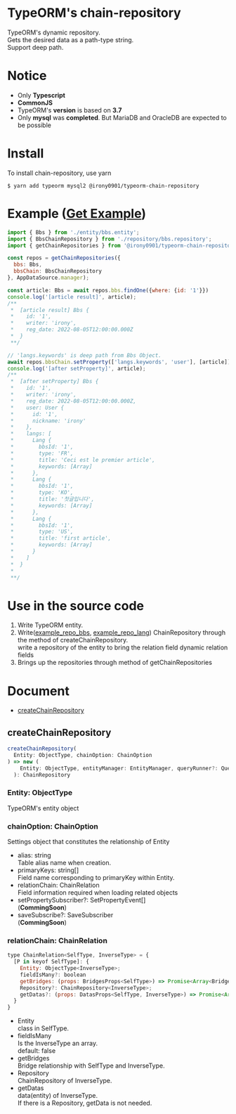# TypeORM's chain-repository
TypeORM's dynamic repository.   
Gets the desired data as a path-type string.   
Support deep path.


# Notice
* Only **Typescript**
* **CommonJS**
* TypeORM's **version** is based on **3.7**
* Only **mysql** was **completed**. But MariaDB and OracleDB are expected to be possible

# Install
To install chain-repository, use yarn
```
$ yarn add typeorm mysql2 @irony0901/typeorm-chain-repository
```

# Example **([Get Example](https://github.com/irony1090/typeorm-chain-repository-example.git))**

``` javascript
import { Bbs } from './entity/bbs.entity';
import { BbsChainRepository } from './repository/bbs.repository';
import { getChainRepositories } from '@irony0901/typeorm-chain-repository';

const repos = getChainRepositories({
  bbs: Bbs,
  bbsChain: BbsChainRepository
}, AppDataSource.manager);

const article: Bbs = await repos.bbs.findOne({where: {id: '1'}})
console.log('[article result]', article);
/**
 *  [article result] Bbs { 
 *    id: '1', 
 *    writer: 'irony', 
 *    reg_date: 2022-08-05T12:00:00.000Z 
 *  }
 **/

// 'langs.keywords' is deep path from Bbs Object.
await repos.bbsChain.setProperty(['langs.keywords', 'user'], [article])
console.log('[after setProperty]', article);
/**
 *  [after setProperty] Bbs {
 *    id: '1',
 *    writer: 'irony',
 *    reg_date: 2022-08-05T12:00:00.000Z,
 *    user: User { 
 *      id: '1', 
 *      nickname: 'irony' 
 *    },
 *    langs: [
 *      Lang {
 *        bbsId: '1',
 *        type: 'FR',
 *        title: 'Ceci est le premier article',
 *        keywords: [Array]
 *      },
 *      Lang { 
 *        bbsId: '1', 
 *        type: 'KO', 
 *        title: '첫글입니다', 
 *        keywords: [Array] 
 *      },
 *      Lang {
 *        bbsId: '1',
 *        type: 'US',
 *        title: 'first article',
 *        keywords: [Array]
 *      }
 *    ]
 *  }
 *  
 **/
```

# Use in the source code
1. Write TypeORM entity.
2. Write([example_repo_bbs](https://github.com/irony1090/typeorm-chain-repository-example/blob/master/src/repository/bbs.repository.ts), [example_repo_lang](https://github.com/irony1090/typeorm-chain-repository-example/blob/master/src/repository/lang.repository.ts)) ChainRepository through the method of createChainRepository.   
  write a repository of the entity to bring the relation field dynamic relation fields
3. Brings up the repositories through method of getChainRepositories

# Document
* [createChainRepository](#createChainRepository)

## createChainRepository
``` javascript
createChainRepository(
  Entity: ObjectType, chainOption: ChainOption
) => new (
    Entity: ObjectType, entityManager: EntityManager, queryRunner?: QueryRunner
  ): ChainRepository 
```
### Entity: **ObjectType**   
  TypeORM's entity object 
### chainOption: **ChainOption**   
Settings object that constitutes the relationship of Entity
  * alias: string   
  Table alias name when creation.
  * primaryKeys: string[]   
  Field name corresponding to primaryKey within Entity.
  * relationChain: ChainRelation   
  Field information required when loading related objects
  * setPropertySubscriber?: SetPropertyEvent[]   
  (**CommingSoon**)
  * saveSubscribe?: SaveSubscriber   
  (**CommingSoon**)

### relationChain: ChainRelation   
``` javascript
type ChainRelation<SelfType, InverseType> = { 
  [P in keyof SelfType]: {
    Entity: ObjectType<InverseType>;
    fieldIsMany?: boolean
    getBridges: (props: BridgesProps<SelfType>) => Promise<Array<Bridge<SelfType, InverseType>>>;
    Repository?: ChainRepository<InverseType>;
    getDatas?: (props: DatasProps<SelfType, InverseType>) => Promise<Array<InverseType>>;
  }
}
```
* Entity   
class in SelfType.
* fieldIsMany   
Is the InverseType an array.   
default: false
* getBridges   
Bridge relationship with SelfType and InverseType.
* Repository   
ChainRepository of InverseType.
* getDatas   
data(entity) of InverseType.   
 If there is a Repository, getData is not needed.

